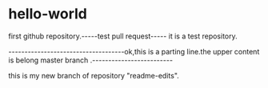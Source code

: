 # hello-world
first github repository.-----test pull request----- it is a test repository.

------------------------------------ok,this is a  parting line.the upper content is belong master branch .-------------------------

this is my new branch of repository "readme-edits".
